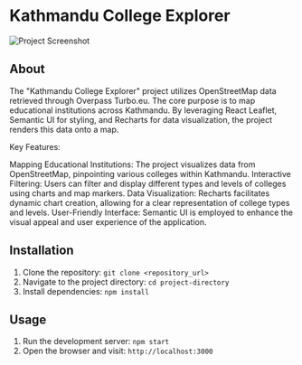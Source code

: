 # Kathmandu College Explorer

![Project Screenshot](../src/images/hero.png)


## About
The "Kathmandu College Explorer" project utilizes OpenStreetMap data retrieved through Overpass Turbo.eu. The core purpose is to map educational institutions across Kathmandu. By leveraging React Leaflet, Semantic UI for styling, and Recharts for data visualization, the project renders this data onto a map.

Key Features:

Mapping Educational Institutions: The project visualizes data from OpenStreetMap, pinpointing various colleges within Kathmandu.
Interactive Filtering: Users can filter and display different types and levels of colleges using charts and map markers.
Data Visualization: Recharts facilitates dynamic chart creation, allowing for a clear representation of college types and levels.
User-Friendly Interface: Semantic UI is employed to enhance the visual appeal and user experience of the application.

## Installation
1. Clone the repository: `git clone <repository_url>`
2. Navigate to the project directory: `cd project-directory`
3. Install dependencies: `npm install`

## Usage
1. Run the development server: `npm start`
2. Open the browser and visit: `http://localhost:3000`



